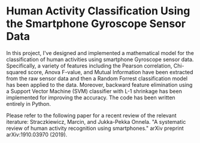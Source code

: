 # Human Activity Classification Using the Smartphone Gyroscope Sensor Data

In this project, I've designed and implemented a mathematical model for the classification of human activities using smartphone Gyroscope sensor data. Specifically, a variety of features including the Pearson correlation, Chi-squared score, Anova F-value, and Mutual Information have been extracted from the raw sensor data and then a Random Forrest classification model has been applied to the data. Moreover, backward feature elimination using a Support Vector Machine (SVM) classifier with L-1 shrinkage has been implemented for improving the accuracy. The code has been written entirely in Python.

Please refer to the following paper for a recent review of the relevant iterature:
Straczkiewicz, Marcin, and Jukka-Pekka Onnela. "A systematic review of human activity recognition using smartphones." arXiv preprint arXiv:1910.03970 (2019).
